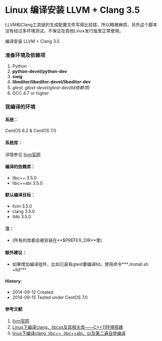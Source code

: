 Linux 编译安装 LLVM + Clang 3.5
======

LLVM和Clang工具链的生成配置文件写得比较搓，所以略微麻烦，另外这个脚本没有经过多环境测试，不保证在其他Linux发行版里正常使用。


编译安装 LLVM + Clang 3.5 
### 准备环境及依赖项

1. Python
2. **python-devel/python-dev**
2. **swig**
3. **libeditor/libeditor-devel/libeditor-dev**
4. *gtest, gtest-devel/gtest-dev(lld依赖项)*
4. GCC 4.7 or higher

### 我编译的环境
#### 系统：
CentOS 6.2 & CentOS 7.0

#### 系统库：
详情参见 [llvm官网](http://llvm.org/)

#### 编译的依赖库：
+ libc++ 3.5.0
+ libc++abi 3.5.0


#### 默认编译目标：
+ llvm 3.5.0
+ clang 3.5.0
+ lldb 3.5.0

#### 注：
+ (所有的库都会被安装在**$PREFEX_DIR**里)

#### 额外建议：
+ 如果增加编译组件，比如已装有gtest要编译lld，使用命令***./install.sh +lld*** 

#### History:
+ 2014-09-12     Created
+ 2014-09-15     Tested under CentOS 7.0


#### 参考文献
1. [llvm官网](http://llvm.org/)
2. [Linux下编译clang、libcxx及其相关库——C++11环境搭建](http://www.cnblogs.com/soaliap/archive/2012/07/23/2605278.html)
3. [linux下编译clang, libc++, libc++abi，以及第二遍自举编译 ](http://blog.csdn.net/heartszhang/article/details/17652461)

